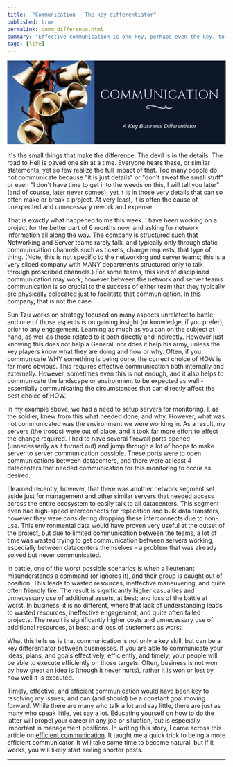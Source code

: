 ```yaml
---
title:  "Communication - The key differentiator"
published: true
permalink: comm_difference.html
summary: "Effective communication is one key, perhaps even the key, to success in any project involving many people. It will frequently define if the project is accepted or rejected, successful or not. In business, it may even be the differentiator between profiting or closing."
tags: [life]
---
```


![alt text:   Communication Banner][commdiff]

It's the small things that make the difference. The devil is in the details. The road to Hell is paved one sin at a time. Everyone hears these, or similar statements, yet so few realize the full impact of that. Too many people do not communicate because "it is just details" or "don't sweat the small stuff" or even "I don't have time to get into the weeds on this, I will tell you later" (and of course, later never comes); yet it is in those very details that can so often make or break a project. At very least, it is often the cause of unexpected and unnecessary rework and expense.

That is exactly what happened to me this week. I have been working on a project for the better part of 6 months now, and asking for network information all along the way. The company is structured such that Networking and Server teams rarely talk, and typically only through static communication channels such as tickets, change requests, that type of thing. (Note, this is not specific to the networking and server teams; this is a very siloed company with MANY departments structured only to talk through proscribed channels.) For some teams, this kind of disciplined communication may work; however between the network and server teams communication is so crucial to the success of either team that they typically are physically colocated just to facilitate that communication. In this company, that is not the case.

Sun Tzu works on strategy focused on many aspects unrelated to battle; and one of those aspects is on gaining insight (or knowledge, if you prefer), prior to any engagement. Learning as much as you can on the subject at hand, as well as those related to it both directly and indirectly. However just knowing this does not help a General, nor does it help his army, unless the key players know what they are doing and how or why. Often, if you communicate WHY something is being done, the correct choice of HOW is far more obvious. This requires effective communication both internally and externally. However, sometimes even this is not enough, and it also helps to communicate the landscape or environment to be expected as well - essentially communicating the circumstances that can directly affect the best choice of HOW.

In my example above, we had a need to setup servers for monitoring. I, as the soldier, knew from this what needed done, and why. However, what was not communicated was the environment we were working in. As a result, my servers (the troops) were out of place, and it took far more effort to effect the change required. I had to have several firewall ports opened (unnecessarily as it turned out) and jump through a lot of hoops to make server to server communication possible. These ports were to open communications between datacenters, and there were at least 4 datacenters that needed communication for this monitoring to occur as desired.

I learned recently, however, that there was another network segment set aside just for management and other similar servers that needed access across the entire ecosystem to easily talk to all datacenters. This segment even had high-speed interconnects for replication and bulk data transfers, however they were considering dropping these interconnects due to non-use. This environmental data would have proven very useful at the outset of the project, but due to limited communication between the teams, a lot of time was wasted trying to get communication between servers working, especially between datacenters themselves - a problem that was already solved but never communicated.

In battle, one of the worst possible scenarios is when a lieutenant misunderstands a command (or ignores it), and their group is caught out of position. This leads to wasted resources, ineffective maneuvering, and quite often friendly fire. The result is significantly higher casualties and unnecessary use of additional assets, at best; and loss of the battle at worst. In business, it is no different, where that lack of understanding leads to wasted resources, ineffective engagement, and quite often failed projects. The result is significantly higher costs and unnecessary use of additional resources, at best; and loss of customers as worst.

What this tells us is that communication is not only a key skill, but can be a key differentiator between businesses. If you are able to communicate your ideas, plans, and goals effectively, efficiently, and timely; your people will be able to execute efficiently on those targets. Often, business is not won by how great an idea is (though it never hurts), rather it is won or lost by how well it is executed.

Timely, effective, and efficient communication would have been key to resolving my issues; and can (and should) be a constant goal moving forward. While there are many who talk a lot and say little, there are just as many who speak little, yet say a lot. Educating yourself on how to do the latter will propel your career in any job or situation, but is especially important in management positions. In writing this story, I came across this article on [efficient communication](https://www.progressivewomensleadership.com/efficient-communication-say-more-with-less/). It taught me a quick trick to being a more efficient communicator. It will take some time to become natural, but if it works, you will likely start seeing shorter posts.

---

[commdiff]:  images/Banners/communicationBanner.png "Communications Banner"